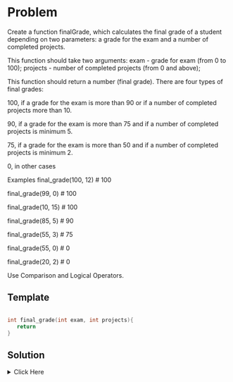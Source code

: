 # Problem

Create a function finalGrade, which calculates the final grade of a student depending on two parameters: a grade for the exam and a number of completed projects.

This function should take two arguments: exam - grade for exam (from 0 to 100); projects - number of completed projects (from 0 and above);

This function should return a number (final grade). There are four types of final grades:

100, if a grade for the exam is more than 90 or if a number of completed projects more than 10.

90, if a grade for the exam is more than 75 and if a number of completed projects is minimum 5.

75, if a grade for the exam is more than 50 and if a number of completed projects is minimum 2.

0, in other cases

Examples
final_grade(100, 12) # 100

final_grade(99, 0) # 100

final_grade(10, 15) # 100

final_grade(85, 5) # 90

final_grade(55, 3) # 75

final_grade(55, 0) # 0

final_grade(20, 2) # 0

Use Comparison and Logical Operators.

## Template

```cpp

int final_grade(int exam, int projects){
   return
}

```

## Solution 

<details> 
	<summary> Click Here </summary>

```cpp

int final_grade(int examgrade, int completedTasks){
    
    if(examgrade > 90 || completedTasks > 10){
        return 100;
    }else if(examgrade > 75 && completedTasks >= 5){
        return 90;
    }else if(examgrade > 50 && completedTasks >= 2){
        return 75;
    }else{
        return 0;
    }
    return 0;
}


```

</details>
